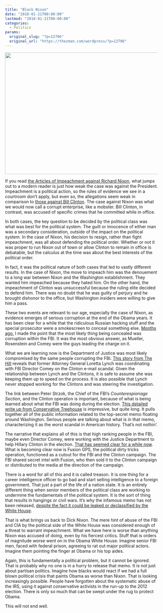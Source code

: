 ```yaml
---
title: "Black Nixon"
date: "2018-01-21T00:00:00"
lastmod: "2018-01-21T00:00:00"
categories:
  - Politics
params:
  original_slug: "?p=12706"
  original_url: "https://thezman.com/wordpress/?p=12706"
---
```


[<img
src="http://thezman.com/wordpress/wp-content/uploads/2018/01/Black-Nixon.jpg"
class="wp-image-12723 size-full" decoding="async"
sizes="(max-width: 600px) 100vw, 600px"
srcset="https://thezman.com/wordpress/wp-content/uploads/2018/01/Black-Nixon.jpg 600w, https://thezman.com/wordpress/wp-content/uploads/2018/01/Black-Nixon-300x200.jpg 300w, https://thezman.com/wordpress/wp-content/uploads/2018/01/Black-Nixon-450x300.jpg 450w"
width="600" height="400" />](http://thezman.com/wordpress/wp-content/uploads/2018/01/Black-Nixon.jpg)

If you read [the Articles of Impeachment against Richard
Nixon](http://www.presidency.ucsb.edu/ws/?pid=76082), what jumps out to
a modern reader is just how weak the case was against the President.
Impeachment is a political action, so the rules of evidence we see in a
courtroom don’t apply, but even so, the allegations seem weak in
comparison to [those against Bill
Clinton](https://www.congress.gov/bill/105th-congress/house-resolution/611).
The case against Nixon was what we would now call a corrupt enterprise,
like a mobster. Bill Clinton, in contrast, was accused of specific
crimes that he committed while in office.

In both cases, the key question to be decided by the political class was
what was best for the political system. The guilt or innocence of either
man was a secondary consideration, outside of the impact on the
political system. In the case of Nixon, his decision to resign, rather
than fight impeachment, was all about defending the political order.
Whether or not it was proper to run Nixon out of town or allow Clinton
to remain in office is debatable, but the calculus at the time was about
the best interests of the political order.

In fact, it was the political nature of both cases that led to vastly
different results. In the case of Nixon, the move to impeach him was the
denouement to a long war between Nixon and the Washington establishment.
They wanted him impeached because they hated him. On the other hand, the
impeachment of Clinton was unsuccessful because the ruling elite decided
to defend him. There was no doubt that he was guilty of perjury and he
brought dishonor to the office, but Washington insiders were willing to
give him a pass.

These two events are relevant to our age, especially the case of Nixon,
as evidence emerges of serious corruption at the end of the Obama years.
It has been clear for a while that the ridiculous Russian hacking stuff
and the special prosecutor were a smokescreen to conceal something else.
[Months ago,](http://thezman.com/wordpress/?p=11660) I made the point
that the most likely thing being concealed was corruption within the
FBI. It was the most obvious answer, as Mueller, Rosenstein and Comey
were the guys leading the charge on it.

What we are learning now is the Department of Justice was most likely
compromised by the same people corrupting the FBI. [This story from The
Hill](http://thehill.com/opinion/campaign/370019-was-lynch-coordinating-with-comey-in-the-clinton-investigation)
reveals that former Attorney General Loretta Lynch was coordinating with
FBI Director Comey on the Clinton e-mail scandal. Given the relationship
between Lynch and the Clintons, it is safe to assume she was keeping
them up to speed on the process. It is also possible that Lynch never
stopped working for the Clintons and was steering the investigation.

The link between Peter Strzok, the Chief of the FBI’s *Counterespionage
Section*, and the Clinton operation is important, because of what is
being learned about what the FBI was doing during the election. [This
detailed write up from Conservative
Treehouse](https://theconservativetreehouse.com/2018/01/19/the-evidence-inside-the-house-intel-committee-four-page-fisa-memo/)
is impressive, but quite long. It pulls together all of the public
information related to the top-secret memo floating around Washington.
Serious people are talking about what is in that memo, characterizing it
as the worst scandal in American history. That’s not nothin’.

The narrative that explains all of this is that high ranking people in
the FBI, maybe even Director Comey, were working with the Justice
Department to help Hillary Clinton in the election. [That has seemed
clear for a while now](http://thezman.com/wordpress/?p=12246). What is
becoming clear now is Fusion GPS, the political dirty tricks operation,
functioned as a cutout for the FBI and the Clinton campaign. The FBI
shared secret intel with Fusion, who then sold it to the Clinton
campaign or distributed to the media at the direction of the campaign.

There is a word for all of this and it is called treason. It is one
thing for a career intelligence officer to go bad and start selling
intelligence to a foreign government. That just a part of the life of a
nation state. It is an entirely different thing when senior members of
the political class are working to undermine the fundamentals of the
political system. It is the sort of thing that results in hangings or
civil wars. It’s why the infamous memo has not been released, [despite
the fact it could be leaked or declassified by the White
House](https://theintercept.com/2018/01/19/republicans-have-four-easy-ways-to-releasethememo-and-the-evidence-for-it-not-doing-so-will-prove-them-to-be-shameless-frauds/).

That is what brings us back to Dick Nixon. The mere hint of abuse of the
FBI and CIA by the political side of the White House was considered
enough of a threat to warrant impeachment. What we have here is worse
than anything Nixon was accused of doing, even by his fiercest critics.
Stuff that is orders of magnitude worse went on in the Obama White
House. Imagine senior FBI men, faced with federal prison, agreeing to
rat out major political actors. Imagine them pointing the finger at
Obama or his top aides.

Again, this is fundamentally a political problem, but it cannot be
ignored. That is probably why no one is in a hurry to release that memo.
It is not just about partisan politics. Imagine how blacks would react
if we had a full blown political crisis that paints Obama as worse than
Nixon. That is looking increasingly possible. People have forgotten
about the systematic abuse of the IRS, using it against conservative
activists in the run-up to the 2012 election. There is only so much that
can be swept under the rug to protect Obama.

This will not end well.
